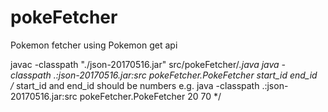 # pokeFetcher
Pokemon fetcher using Pokemon get api


javac -classpath "./json-20170516.jar"  src/pokeFetcher/*.java
java -classpath .:json-20170516.jar:src pokeFetcher.PokeFetcher start_id end_id  
/* start_id and end_id should be numbers
e.g. 
java -classpath .:json-20170516.jar:src pokeFetcher.PokeFetcher 20 70
*/
